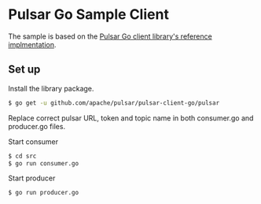 # Pulsar Go Sample Client

The sample is based on the [Pulsar Go client library's reference implmentation](https://pulsar.apache.org/docs/en/client-libraries-go/).

## Set up

Install the library package.
```bash
$ go get -u github.com/apache/pulsar/pulsar-client-go/pulsar
```

Replace correct pulsar URL, token and topic name in both consumer.go and producer.go files.

Start consumer
```bash
$ cd src
$ go run consumer.go
```

Start producer
```bash
$ go run producer.go
```
